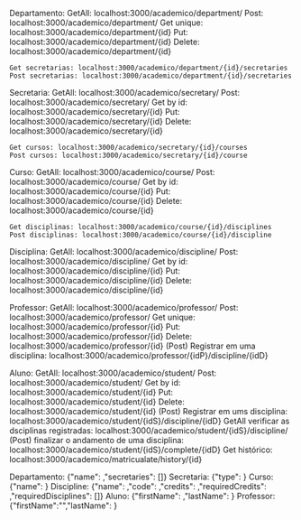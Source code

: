 Departamento:
	GetAll: localhost:3000/academico/department/
	Post: localhost:3000/academico/department/
	Get unique: localhost:3000/academico/department/{id}
	Put: localhost:3000/academico/department/{id}
	Delete: localhost:3000/academico/department/{id}

	Get secretarias: localhost:3000/academico/department/{id}/secretaries
	Post secretarias: localhost:3000/academico/department/{id}/secretaries

Secretaria:
	GetAll: localhost:3000/academico/secretary/
	Post: localhost:3000/academico/secretary/
	Get by id: localhost:3000/academico/secretary/{id}
	Put: localhost:3000/academico/secretary/{id}
	Delete: localhost:3000/academico/secretary/{id}

	Get cursos: localhost:3000/academico/secretary/{id}/courses
	Post cursos: localhost:3000/academico/secretary/{id}/course

Curso:
	GetAll: localhost:3000/academico/course/
	Post: localhost:3000/academico/course/
	Get by id: localhost:3000/academico/course/{id}
	Put: localhost:3000/academico/course/{id}
	Delete: localhost:3000/academico/course/{id}

	Get disciplinas: localhost:3000/academico/course/{id}/disciplines
	Post disciplinas: localhost:3000/academico/course/{id}/discipline

Disciplina:
	GetAll: localhost:3000/academico/discipline/
	Post: localhost:3000/academico/discipline/
	Get by id: localhost:3000/academico/discipline/{id}
	Put: localhost:3000/academico/discipline/{id}
	Delete: localhost:3000/academico/discipline/{id}

Professor:
	GetAll: localhost:3000/academico/professor/
	Post: localhost:3000/academico/professor/
	Get unique: localhost:3000/academico/professor/{id}
	Put: localhost:3000/academico/professor/{id}
	Delete: localhost:3000/academico/professor/{id}
	(Post) Registrar em uma disciplina: localhost:3000/academico/professor/{idP}/discipline/{idD}
		
Aluno:
	GetAll: localhost:3000/academico/student/
	Post: localhost:3000/academico/student/
	Get by id: localhost:3000/academico/student/{id}
	Put: localhost:3000/academico/student/{id}
	Delete: localhost:3000/academico/student/{id}
  (Post) Registrar em ums disciplina:	localhost:3000/academico/student/{idS}/discipline/{idD}
  GetAll verificar as dsciplinas registradas: localhost:3000/academico/student/{idS}/discipline/
  (Post) finalizar o andamento de uma disciplina: localhost:3000/academico/student/{idS}/complete/{idD}
  Get histórico: localhost:3000/academico/matricualate/history/{id}


Departamento: {"name": ,"secretaries": []}
Secretaria: {"type": }
Curso: {"name": }
Discipline: {"name": ,"code": ,"credits": ,"requiredCredits":  ,"requiredDisciplines": []}
Aluno: {"firstName": ,"lastName": }
Professor: {"firstName":"","lastName": }
